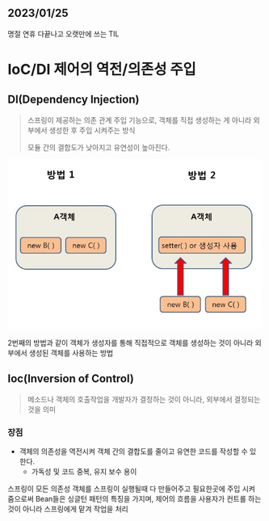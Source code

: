 ## 2023/01/25

명절 연휴 다끝나고 오랫만에 쓰는 TIL

# IoC/DI 제어의 역전/의존성 주입



## DI(Dependency Injection)
> 스프링이 제공하는 의존 관계 주입 기능으로, 객체를 직접 생성하는 게 아니라 외부에서 생성한 후 주입 시켜주는 방식
> 
> 모듈 간의 결합도가 낮아지고 유연성이 높아진다.

![img.png](../../Img/DI.png)

2번째의 방법과 같이 객체가 생성자를 통해 직접적으로 객체를 생성하는 것이 아니라 외부에서 생성된 객체를 사용하는 방법

## Ioc(Inversion of Control)
> 메소드나 객체의 호출작업을 개발자가 결정하는 것이 아니라, 외부에서 결정되는 것을 의미

### 장점
- 객체의 의존성을 역전시켜 객체 간의 결합도를 줄이고 유연한 코드를 작성할 수 있한다.
  - 가독성 및 코드 중복, 유지 보수 용이

스프링이 모든 의존성 객체를 스프링이 실행될때 다 만들어주고 필요한곳에 주입 시켜 줌으로써 Bean들은 싱글턴 패턴의 특징을 가지며,
제어의 흐름을 사용자가 컨트롤 하는 것이 아니라 스프링에게 맡겨 작업을 처리